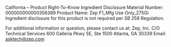  
 
 
California – Product Right-To-Know Ingredient Disclosure 
Material Number: 000000000000356389 
Product Name: Zep F1_Mfg Use Only_275Gl 
Ingredient disclosure for this product is not required per SB 258 Regulation. 
 
For additional information or question, please contact us at: 
Zep, Inc. 
C/O Technical Services 
600 Galleria Pkwy SE, Ste 1500 
Atlanta, GA 30339 
Email: asktech@zep.com 
 
 
 
 
